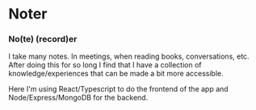 # Noter
### No(te) (record)er

I take many notes. In meetings, when reading books, conversations, etc. After doing this for so long I find that I have a collection of knowledge/experiences that can be made a bit more accessible.

Here I'm using React/Typescript to do the frontend of the app and Node/Express/MongoDB for the backend.

